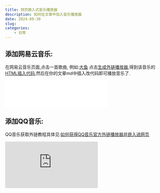 ```yaml
---
title: 网页嵌入式音乐播放器
description: 如何在文章中加入音乐播放器
date: 2024-09-30
slug: 
categories:
    - 日常
---
```

## 添加网易云音乐:

在网易云音乐页面,点击一首歌曲,
例如:[大鱼](https://music.163.com/#/song?id=416385506)
点击[生成外链播放器](),得到该音乐的[HTML插入代码](https://music.163.com/#/outchain/2/416385506/),然后在你的文章md中插入改代码即可播放音乐了.

<iframe frameborder="no" border="0" marginwidth="0" marginheight="0" width=330 height=86 src="//music.163.com/outchain/player?type=2&id=416385506&auto=1&height=66"></iframe>

## 添加QQ音乐:

QQ音乐获取外链教程具体见:[如何获得QQ音乐官方外链播放器并嵌入进网页](https://xiau.net/559.html/)

<iframe frameborder="no" border="0" marginwidth="0" marginheight="0" width=宽度参数 height=高度参数 src="
https://i.y.qq.com/n2/m/outchain/player/index.html?songid=517907086&songtype=0"></iframe>

